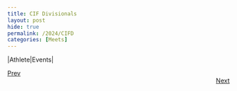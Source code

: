 ```yaml
---
title: CIF Divisionals
layout: post
hide: true
permalink: /2024/CIFD
categories: [Meets]
---
```


|Athlete|Events|

<div style="text-align: left"> <a href="{{site.baseurl}}/2024/PLF">Prev</a></div> 
<div style="text-align: right"> <a href="{{site.baseurl}}/2024/CIFF">Next</a></div>